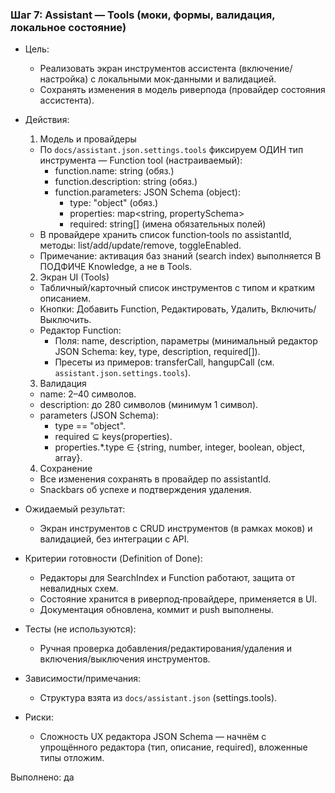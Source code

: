 ### Шаг 7: Assistant — Tools (моки, формы, валидация, локальное состояние)

- Цель:
  - Реализовать экран инструментов ассистента (включение/настройка) с локальными мок‑данными и валидацией.
  - Сохранять изменения в модель риверпода (провайдер состояния ассистента).

- Действия:
  1) Модель и провайдеры
  - По `docs/assistant.json.settings.tools` фиксируем ОДИН тип инструмента — Function tool (настраиваемый):
    - function.name: string (обяз.)
    - function.description: string (обяз.)
    - function.parameters: JSON Schema (object):
      - type: "object" (обяз.)
      - properties: map<string, propertySchema>
      - required: string[] (имена обязательных полей)
  - В провайдере хранить список function‑tools по assistantId, методы: list/add/update/remove, toggleEnabled.
  - Примечание: активация баз знаний (search index) выполняется В ПОДФИЧЕ Knowledge, а не в Tools.

  2) Экран UI (Tools)
  - Табличный/карточный список инструментов с типом и кратким описанием.
  - Кнопки: Добавить Function, Редактировать, Удалить, Включить/Выключить.
  - Редактор Function:
    - Поля: name, description, параметры (минимальный редактор JSON Schema: key, type, description, required[]).
    - Пресеты из примеров: transferCall, hangupCall (см. `assistant.json.settings.tools`).

  3) Валидация
  - name: 2–40 символов.
  - description: до 280 символов (минимум 1 символ).
  - parameters (JSON Schema):
    - type == "object".
    - required ⊆ keys(properties).
    - properties.*.type ∈ {string, number, integer, boolean, object, array}.

  4) Сохранение
  - Все изменения сохранять в провайдер по assistantId.
  - Snackbars об успехе и подтверждения удаления.

- Ожидаемый результат:
  - Экран инструментов с CRUD инструментов (в рамках моков) и валидацией, без интеграции с API.

- Критерии готовности (Definition of Done):
  - Редакторы для SearchIndex и Function работают, защита от невалидных схем.
  - Состояние хранится в риверпод‑провайдере, применяется в UI.
  - Документация обновлена, коммит и push выполнены.

- Тесты (не используются):
  - Ручная проверка добавления/редактирования/удаления и включения/выключения инструментов.

- Зависимости/примечания:
  - Структура взята из `docs/assistant.json` (settings.tools).

- Риски:
  - Сложность UX редактора JSON Schema — начнём с упрощённого редактора (тип, описание, required), вложенные типы отложим.

Выполнено: да
